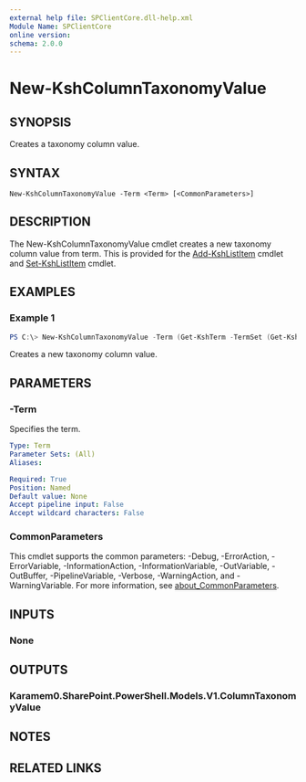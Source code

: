 ```yaml
---
external help file: SPClientCore.dll-help.xml
Module Name: SPClientCore
online version:
schema: 2.0.0
---
```


# New-KshColumnTaxonomyValue

## SYNOPSIS
Creates a taxonomy column value.

## SYNTAX

```
New-KshColumnTaxonomyValue -Term <Term> [<CommonParameters>]
```

## DESCRIPTION
The New-KshColumnTaxonomyValue cmdlet creates a new taxonomy column value from term.
This is provided for the [Add-KshListItem](Add-KshListItem.md) cmdlet and [Set-KshListItem](Set-KshListItem.md) cmdlet.

## EXAMPLES

### Example 1
```powershell
PS C:\> New-KshColumnTaxonomyValue -Term (Get-KshTerm -TermSet (Get-KshTermSet -TermGroup (Get-KshTermGroup -TermGroupName 'Company') -TermSetName 'Department') -TermId '4e45662f-c021-41fd-b413-967bf413d369')
```

Creates a new taxonomy column value.

## PARAMETERS

### -Term
Specifies the term.

```yaml
Type: Term
Parameter Sets: (All)
Aliases:

Required: True
Position: Named
Default value: None
Accept pipeline input: False
Accept wildcard characters: False
```

### CommonParameters
This cmdlet supports the common parameters: -Debug, -ErrorAction, -ErrorVariable, -InformationAction, -InformationVariable, -OutVariable, -OutBuffer, -PipelineVariable, -Verbose, -WarningAction, and -WarningVariable. For more information, see [about_CommonParameters](http://go.microsoft.com/fwlink/?LinkID=113216).

## INPUTS

### None

## OUTPUTS

### Karamem0.SharePoint.PowerShell.Models.V1.ColumnTaxonomyValue

## NOTES

## RELATED LINKS
